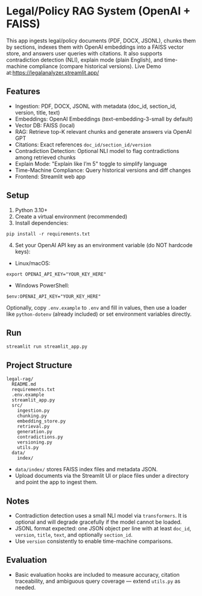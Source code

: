 # Legal/Policy RAG System (OpenAI + FAISS)

This app ingests legal/policy documents (PDF, DOCX, JSONL), chunks them by sections, indexes them with OpenAI embeddings into a FAISS vector store, and answers user queries with citations. It also supports contradiction detection (NLI), explain mode (plain English), and time-machine compliance (compare historical versions).
 Live Demo at:https://legalanalyzer.streamlit.app/

## Features
- Ingestion: PDF, DOCX, JSONL with metadata (doc_id, section_id, version, title, text)
- Embeddings: OpenAI Embeddings (text-embedding-3-small by default)
- Vector DB: FAISS (local)
- RAG: Retrieve top-K relevant chunks and generate answers via OpenAI GPT
- Citations: Exact references `doc_id/section_id/version`
- Contradiction Detection: Optional NLI model to flag contradictions among retrieved chunks
- Explain Mode: "Explain like I’m 5" toggle to simplify language
- Time-Machine Compliance: Query historical versions and diff changes
- Frontend: Streamlit web app

## Setup
1) Python 3.10+
2) Create a virtual environment (recommended)
3) Install dependencies:
```
pip install -r requirements.txt
```
4) Set your OpenAI API key as an environment variable (do NOT hardcode keys):
- Linux/macOS:
```
export OPENAI_API_KEY="YOUR_KEY_HERE"
```
- Windows PowerShell:
```
$env:OPENAI_API_KEY="YOUR_KEY_HERE"
```

Optionally, copy `.env.example` to `.env` and fill in values, then use a loader like `python-dotenv` (already included) or set environment variables directly.

## Run
```
streamlit run streamlit_app.py
```

## Project Structure
```
legal-rag/
  README.md
  requirements.txt
  .env.example
  streamlit_app.py
  src/
    ingestion.py
    chunking.py
    embedding_store.py
    retrieval.py
    generation.py
    contradictions.py
    versioning.py
    utils.py
  data/
    index/
```

- `data/index/` stores FAISS index files and metadata JSON.
- Upload documents via the Streamlit UI or place files under a directory and point the app to ingest them.

## Notes
- Contradiction detection uses a small NLI model via `transformers`. It is optional and will degrade gracefully if the model cannot be loaded.
- JSONL format expected: one JSON object per line with at least `doc_id`, `version`, `title`, `text`, and optionally `section_id`.
- Use `version` consistently to enable time-machine comparisons.

## Evaluation
- Basic evaluation hooks are included to measure accuracy, citation traceability, and ambiguous query coverage — extend `utils.py` as needed.
